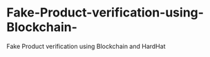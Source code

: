 # Fake-Product-verification-using-Blockchain-
Fake Product verification using Blockchain and HardHat
